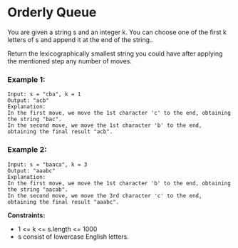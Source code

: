 # Orderly Queue

You are given a string s and an integer k. You can choose one of the first k letters of s and append it at the end of the string..

Return the lexicographically smallest string you could have after applying the mentioned step any number of moves.

### Example 1:

```
Input: s = "cba", k = 1
Output: "acb"
Explanation:
In the first move, we move the 1st character 'c' to the end, obtaining the string "bac".
In the second move, we move the 1st character 'b' to the end, obtaining the final result "acb".
```

### Example 2:

```
Input: s = "baaca", k = 3
Output: "aaabc"
Explanation:
In the first move, we move the 1st character 'b' to the end, obtaining the string "aacab".
In the second move, we move the 3rd character 'c' to the end, obtaining the final result "aaabc".
```

**Constraints:**

-   1 <= k <= s.length <= 1000
-   s consist of lowercase English letters.
